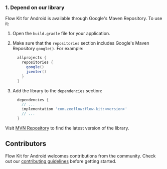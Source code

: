 <!--docs:
title: "Getting Started"
layout: landing
section: docs
path: /docs/getting-started/
-->

### 1. Depend on our library

Flow Kit for Android is available through Google's Maven Repository.
To use it:

1.  Open the `build.gradle` file for your application.
2.  Make sure that the `repositories` section includes Google's Maven Repository
    `google()`. For example:

    ```groovy
      allprojects {
        repositories {
          google()
          jcenter()
        }
      }
    ```

3.  Add the library to the `dependencies` section:

    ```groovy
      dependencies {
        // ...
        implementation 'com.zeoflow:flow-kit:<version>'
        // ...
      }
    ```

Visit [MVN Repository](https://mvnrepository.com/artifact/com.zeoflow/flow-kit)
to find the latest version of the library.

## Contributors

Flow Kit for Android welcomes contributions from the community. Check
out our [contributing guidelines](contributing.md) before getting started.

